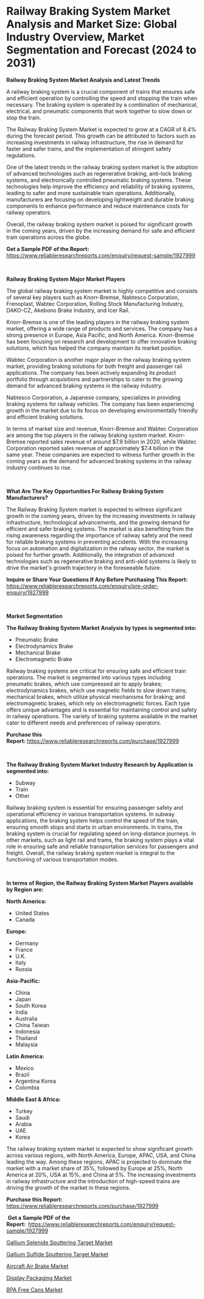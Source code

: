 <p><h1>Railway Braking System Market Analysis and Market Size: Global Industry Overview, Market Segmentation and Forecast (2024 to 2031)</h1></p><p><strong>Railway Braking System Market Analysis and Latest Trends</strong></p>
<p><p>A railway braking system is a crucial component of trains that ensures safe and efficient operation by controlling the speed and stopping the train when necessary. The braking system is operated by a combination of mechanical, electrical, and pneumatic components that work together to slow down or stop the train. </p><p>The Railway Braking System Market is expected to grow at a CAGR of 8.4% during the forecast period. This growth can be attributed to factors such as increasing investments in railway infrastructure, the rise in demand for faster and safer trains, and the implementation of stringent safety regulations. </p><p>One of the latest trends in the railway braking system market is the adoption of advanced technologies such as regenerative braking, anti-lock braking systems, and electronically controlled pneumatic braking systems. These technologies help improve the efficiency and reliability of braking systems, leading to safer and more sustainable train operations. Additionally, manufacturers are focusing on developing lightweight and durable braking components to enhance performance and reduce maintenance costs for railway operators. </p><p>Overall, the railway braking system market is poised for significant growth in the coming years, driven by the increasing demand for safe and efficient train operations across the globe.</p></p>
<p><strong>Get a Sample PDF of the Report:&nbsp;</strong> <a href="https://www.reliableresearchreports.com/enquiry/request-sample/1927999">https://www.reliableresearchreports.com/enquiry/request-sample/1927999</a></p>
<p>&nbsp;</p>
<p><strong>Railway Braking System Major Market Players</strong></p>
<p><p>The global railway braking system market is highly competitive and consists of several key players such as Knorr-Bremse, Nabtesco Corporation, Frenoplast, Wabtec Corporation, Rolling Stock Manufacturing Industry, DAKO-CZ, Akebono Brake Industry, and Icer Rail. </p><p>Knorr-Bremse is one of the leading players in the railway braking system market, offering a wide range of products and services. The company has a strong presence in Europe, Asia Pacific, and North America. Knorr-Bremse has been focusing on research and development to offer innovative braking solutions, which has helped the company maintain its market position. </p><p>Wabtec Corporation is another major player in the railway braking system market, providing braking solutions for both freight and passenger rail applications. The company has been actively expanding its product portfolio through acquisitions and partnerships to cater to the growing demand for advanced braking systems in the railway industry.</p><p>Nabtesco Corporation, a Japanese company, specializes in providing braking systems for railway vehicles. The company has been experiencing growth in the market due to its focus on developing environmentally friendly and efficient braking solutions. </p><p>In terms of market size and revenue, Knorr-Bremse and Wabtec Corporation are among the top players in the railway braking system market. Knorr-Bremse reported sales revenue of around $7.9 billion in 2020, while Wabtec Corporation reported sales revenue of approximately $7.4 billion in the same year. These companies are expected to witness further growth in the coming years as the demand for advanced braking systems in the railway industry continues to rise.</p></p>
<p>&nbsp;</p>
<p><strong>What Are The Key Opportunities For Railway Braking System Manufacturers?</strong></p>
<p><p>The Railway Braking System market is expected to witness significant growth in the coming years, driven by the increasing investments in railway infrastructure, technological advancements, and the growing demand for efficient and safer braking systems. The market is also benefiting from the rising awareness regarding the importance of railway safety and the need for reliable braking systems in preventing accidents. With the increasing focus on automation and digitalization in the railway sector, the market is poised for further growth. Additionally, the integration of advanced technologies such as regenerative braking and anti-skid systems is likely to drive the market's growth trajectory in the foreseeable future.</p></p>
<p><strong>Inquire or Share Your Questions If Any Before Purchasing This Report:</strong> <a href="https://www.reliableresearchreports.com/enquiry/pre-order-enquiry/1927999">https://www.reliableresearchreports.com/enquiry/pre-order-enquiry/1927999</a></p>
<p>&nbsp;</p>
<p><strong>Market Segmentation</strong></p>
<p><strong>The Railway Braking System Market Analysis by types is segmented into:</strong></p>
<p><ul><li>Pneumatic Brake</li><li>Electrodynamics Brake</li><li>Mechanical Brake</li><li>Electromagnetic Brake</li></ul></p>
<p><p>Railway braking systems are critical for ensuring safe and efficient train operations. The market is segmented into various types including pneumatic brakes, which use compressed air to apply brakes; electrodynamics brakes, which use magnetic fields to slow down trains; mechanical brakes, which utilize physical mechanisms for braking; and electromagnetic brakes, which rely on electromagnetic forces. Each type offers unique advantages and is essential for maintaining control and safety in railway operations. The variety of braking systems available in the market cater to different needs and preferences of railway operators.</p></p>
<p><strong>Purchase this Report:&nbsp;</strong><a href="https://www.reliableresearchreports.com/purchase/1927999">https://www.reliableresearchreports.com/purchase/1927999</a></p>
<p>&nbsp;</p>
<p><strong>The Railway Braking System Market Industry Research by Application is segmented into:</strong></p>
<p><ul><li>Subway</li><li>Train</li><li>Other</li></ul></p>
<p><p>Railway braking system is essential for ensuring passenger safety and operational efficiency in various transportation systems. In subway applications, the braking system helps control the speed of the train, ensuring smooth stops and starts in urban environments. In trains, the braking system is crucial for regulating speed on long-distance journeys. In other markets, such as light rail and trams, the braking system plays a vital role in ensuring safe and reliable transportation services for passengers and freight. Overall, the railway braking system market is integral to the functioning of various transportation modes.</p></p>
<p>&nbsp;</p>
<p><strong>In terms of Region, the Railway Braking System Market Players available by Region are:</strong></p>
<p>
    <p> <strong> North America: </strong>
        <ul>
            <li>United States</li>
            <li>Canada</li>
        </ul>
        </p> 
    <p> <strong> Europe: </strong>
        <ul>
            <li>Germany</li>
            <li>France</li>
            <li>U.K.</li>
            <li>Italy</li>
            <li>Russia</li>
        </ul>
        </p> 
    <p> <strong> Asia-Pacific: </strong>
        <ul>
            <li>China</li>
            <li>Japan</li>
            <li>South Korea</li>
            <li>India</li>
            <li>Australia</li>
            <li>China Taiwan</li>
            <li>Indonesia</li>
            <li>Thailand</li>
            <li>Malaysia</li>
        </ul>
        </p> 
    <p> <strong> Latin America: </strong>
        <ul>
            <li>Mexico</li>
            <li>Brazil</li>
            <li>Argentina Korea</li>
            <li>Colombia</li>
        </ul>
        </p> 
    <p> <strong> Middle East & Africa: </strong>
        <ul>
            <li>Turkey</li>
            <li>Saudi</li>
            <li>Arabia</li>
            <li>UAE</li>
            <li>Korea</li>
        </ul>
    </p>
    </p>
<p><p>The railway braking system market is expected to show significant growth across various regions, with North America, Europe, APAC, USA, and China leading the way. Among these regions, APAC is projected to dominate the market with a market share of 35%, followed by Europe at 25%, North America at 20%, USA at 15%, and China at 5%. The increasing investments in railway infrastructure and the introduction of high-speed trains are driving the growth of the market in these regions.</p></p>
<p><strong>Purchase this Report: </strong><a href="https://www.reliableresearchreports.com/purchase/1927999">https://www.reliableresearchreports.com/purchase/1927999</a></p>
<p>&nbsp;<strong>Get a Sample PDF of the Report:&nbsp;&nbsp;</strong><a href="https://www.reliableresearchreports.com/enquiry/request-sample/1927999">https://www.reliableresearchreports.com/enquiry/request-sample/1927999</a></p>
<p><strong></strong></p>
<p><p><a href="https://crocus-run-b5a.notion.site/Gallium-Selenide-Sputtering-Target-Market-Size-Global-Industry-Overview-Market-Segmentation-and-Fo-7708a9de9c794964b556cd16548ec110">Gallium Selenide Sputtering Target Market</a></p><p><a href="https://gratis-rainforest-2ca.notion.site/Gallium-Sulfide-Sputtering-Target-Market-Offer-Valuable-Insights-into-Market-Size-Market-Share-Mar-7de73f10bfb942c0903bc22d67ecae33">Gallium Sulfide Sputtering Target Market</a></p><p><a href="https://github.com/josesg55/Market-Research-Report-List-1/blob/main/aircraft-air-brake-market.md">Aircraft Air Brake Market</a></p><p><a href="https://view.publitas.com/reportprime-1/display-packaging-market-analysis-and-market-size-global-industry-overview-market-segmentation-and-forecast-2024-to-2031/">Display Packaging Market</a></p><p><a href="https://view.publitas.com/reportprime-1/bpa-free-cans-market-size-market-share-and-global-market-analysis-report-2024-2031/">BPA Free Cans Market</a></p></p>